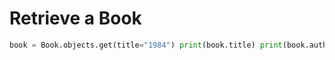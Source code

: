 # Retrieve a Book

```python
book = Book.objects.get(title="1984") print(book.title) print(book.author) print(book.publication_year)
